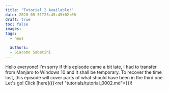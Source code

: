 ```yaml
---
title: "Tutorial 2 Available!"
date: 2020-05-31T23:45:45+02:00
draft: true
toc: false
images:
tags:
  - news

  authors:
  - Giacomo Sabatini
---
```

Hello everyone! I'm sorry if this episode came a bit late, I had to transfer from Manjaro to Windows 10 and it shall be temporary. To recover the time lost, this episode will cover parts of what should have been in the third one. Let's go!
 Click [here]({{<ref "tutorials/tutorial_0002.md">}})!
